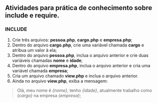 ## Atividades para prática de conhecimento sobre include e require.

### INCLUDE

1. Crie três arquivos: **pessoa.php**, **cargo.php** e **empresa.php**;
2. Dentro do arquivo **cargo.php**, crie uma variável chamada **cargo** e atribua um valor à ela;
3. Dentro do arquivo **pessoa.php**, inclua o arquivo anterior e crie duas variáveis chamadas **nome** e **idade**;
4. Dentro do arquivo **empresa.php**, inclua o arquivo anterior e cria uma variável chamada **empresa**;
5. Cria um arquivo chamado **view.php** e inclua o arquivo anterior.
6. Ainda no arquivo **view.php**, exiba a mensagem:
> Olá, meu nome é *{nome}*, tenho *{idade}*, atualmente trabalho como *{cargo}* na empresa *{empresa}*;